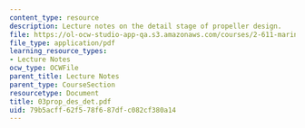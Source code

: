 ```yaml
---
content_type: resource
description: Lecture notes on the detail stage of propeller design.
file: https://ol-ocw-studio-app-qa.s3.amazonaws.com/courses/2-611-marine-power-and-propulsion-fall-2006/79b5acff62f578f687dfc082cf380a14_03prop_des_det.pdf
file_type: application/pdf
learning_resource_types:
- Lecture Notes
ocw_type: OCWFile
parent_title: Lecture Notes
parent_type: CourseSection
resourcetype: Document
title: 03prop_des_det.pdf
uid: 79b5acff-62f5-78f6-87df-c082cf380a14
---
```

